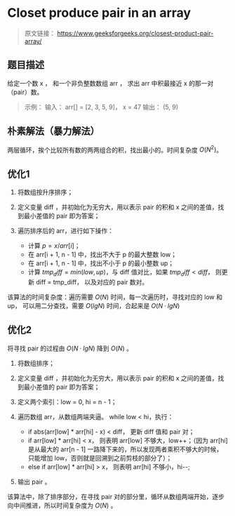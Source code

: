 # Closet produce pair in an array

> 原文链接： https://www.geeksforgeeks.org/closest-product-pair-array/

## 题目描述

给定一个数 x ， 和一个非负整数数组 arr ， 求出 arr 中积最接近 x 的那一对 （pair）数。

> 示例：
> 输入： arr[] = [2, 3, 5, 9]， x = 47
> 输出： (5, 9)

## 朴素解法（暴力解法）

两层循环，挨个比较所有数的两两组合的积，找出最小的。时间复杂度 $O(N^2)$。

## 优化1

1. 将数组按升序排序；
2. 定义变量 diff ，并初始化为无穷大，用以表示 pair 的积和 x 之间的差值，找到最小差值的 pair 即为答案；
3. 遍历排序后的 arr，进行如下操作：

    - 计算 $p = x / arr[i]$；
    - 在 arr[i + 1, n - 1] 中，找出不大于 p 的最大整数 low；
    - 在 arr[i + 1, n - 1] 中，找出不小于 p 的最小整数 up；
    - 计算 $tmp_diff = min(low, up)$，与 diff 值对比，如果 $tmp_diff < diff$， 则更新 diff = tmp_diff， 以及对应的 pair 数对。

该算法的时间复杂度：遍历需要 $O(N)$ 时间，每一次遍历时，寻找对应的 low 和 up， 可以用二分查找，需要 $O(lgN)$ 时间，合起来是 $O(N · lgN)$

## 优化2

将寻找 pair 的过程由 $O(N · lgN)$ 降到 $O(N)$ 。
1. 将数组排序；
2. 定义变量 diff ，并初始化为无穷大，用以表示 pair 的积和 x 之间的差值，找到最小差值的 pair 即为答案；
3. 定义两个索引：low = 0, hi = n - 1；
4. 遍历数组 arr，从数组两端夹逼。 while low < hi，执行：

    - if abs(arr[low] * arr[hi] - x) < diff， 更新 diff 值和 pair 对；
    - if arr[low] * arr[hi] < x， 则表明 arr[low] 不够大，low++；（因为 arr[hi] 是从最大的 arr[n - 1] 一路降下来的，所以发现两者乘积不够大的时候，只能增加 low，否则就是回溯到之前剪枝的部分了）；
    - else if arr[low] * arr[hi] > x， 则表明 arr[hi] 不够小，hi--;

1. 输出 pair 。

该算法中，除了排序部分，在寻找 pair 对的部分里，循环从数组两端开始，逐步向中间推进，所以时间复杂度为 $O(N)$ 。
